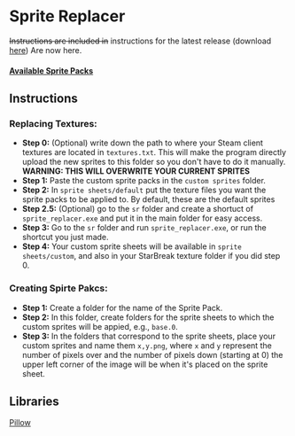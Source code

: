 # Sprite Replacer
~~Instructions are included in~~ instructions for the latest release (download [here](https://github.com/Ursi/SB-Sprite-Replacer/releases/latest)) Are now here.

#### [Available Sprite Packs](https://drive.google.com/drive/folders/1KoxQDlHt7kVwYeeh0UJNXppwqRmm2zCM?usp=sharing)
## Instructions
### Replacing Textures:
- **Step 0:** (Optional) write down the path to where your Steam client textures are located in `textures.txt`.
This will make the program directly upload the new sprites to this folder so you don't have to do it manually.  **WARNING: THIS WILL OVERWRITE YOUR CURRENT SPRITES**
- **Step 1:** Paste the custom sprite packs in the `custom sprites` folder.
- **Step 2:** In `sprite sheets/default` put the texture files you want the sprite packs to be applied to. By default, these are the default sprites
- **Step 2.5:** (Optional) go to the `sr` folder and create a shortuct of `sprite_replacer.exe` and put it in the main folder for easy access.
- **Step 3:** Go to the `sr` folder and run `sprite_replacer.exe`, or run the shortcut you just made.
- **Step 4:** Your custom sprite sheets will be available in `sprite sheets/custom`, and also in your StarBreak texture folder if you did step 0.
		
### Creating Spirte Pakcs:
- **Step 1:** Create a folder for the name of the Sprite Pack.
- **Step 2:** In this folder, create folders for the sprite sheets to which the custom sprites will be appied, e.g., `base.0`.
- **Step 3:** In the folders that correspond to the sprite sheets, place your custom sprites and name them `x,y.png`,
where `x` and `y` represent the number of pixels over and the number of pixels down (starting at 0)
the upper left corner of the image will be when it's placed on the sprite sheet.

## Libraries
[Pillow](https://pillow.readthedocs.io)
